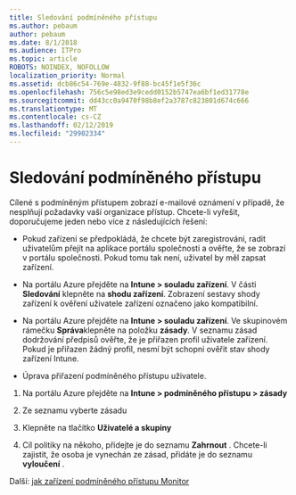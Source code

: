 ```yaml
---
title: Sledování podmíněného přístupu
ms.author: pebaum
author: pebaum
ms.date: 8/1/2018
ms.audience: ITPro
ms.topic: article
ROBOTS: NOINDEX, NOFOLLOW
localization_priority: Normal
ms.assetid: dcb86c54-769e-4832-9f88-bc45f1e5f36c
ms.openlocfilehash: 756c5e98ed3e9cedd0152b5747ea6bf1ed31778e
ms.sourcegitcommit: dd43cc0a9470f98b8ef2a3787c823801d674c666
ms.translationtype: MT
ms.contentlocale: cs-CZ
ms.lasthandoff: 02/12/2019
ms.locfileid: "29902334"
---
```

# <a name="monitoring-conditional-access"></a>Sledování podmíněného přístupu

Cílené s podmíněným přístupem zobrazí e-mailové oznámení v případě, že nesplňují požadavky vaší organizace přístup. Chcete-li vyřešit, doporučujeme jeden nebo více z následujících řešení:
  
- Pokud zařízení se předpokládá, že chcete být zaregistrováni, radit uživatelům přejít na aplikace portálu společnosti a ověřte, že se zobrazí v portálu společnosti. Pokud tomu tak není, uživatel by měl zapsat zařízení.
    
- Na portálu Azure přejděte na **Intune \> souladu zařízení**. V části **Sledování** klepněte na **shodu zařízení**. Zobrazení sestavy shody zařízení k ověření uživatele zařízení označeno jako kompatibilní. 
    
- Na portálu Azure přejděte na **Intune \> souladu zařízení**. Ve skupinovém rámečku **Správa**klepněte na položku **zásady**. V seznamu zásad dodržování předpisů ověřte, že je přiřazen profil uživatele zařízení. Pokud je přiřazen žádný profil, nesmí být schopni ověřit stav shody zařízení Intune. 
    
- Úprava přiřazení podmíněného přístupu uživatele.
    
1. Na portálu Azure přejděte na **Intune \> podmíněného přístupu \> zásady**
    
2. Ze seznamu vyberte zásadu
    
3. Klepněte na tlačítko **Uživatelé a skupiny**
    
4. Cíl politiky na někoho, přidejte je do seznamu **Zahrnout** . Chcete-li zajistit, že osoba je vynechán ze zásad, přidáte je do seznamu **vyloučení** . 
    
Další: [jak zařízení podmíněného přístupu Monitor](https://docs.microsoft.com/intune/conditional-access-exchange-monitor)
  

